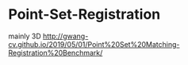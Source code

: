 # Point-Set-Registration

mainly 3D
http://gwang-cv.github.io/2019/05/01/Point%20Set%20Matching-Registration%20Benchmark/
